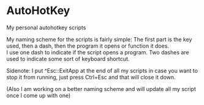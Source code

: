 # AutoHotKey
My personal autohotkey scripts

My naming scheme for the scripts is fairly simple:
The first part is the key used, then a dash, then the program it opens or function it does.  
I use one dash to indicate if the script opens a program.
Two dashes are used to indicate some sort of keyboard shortcut.

Sidenote: I put ^Esc::ExitApp at the end of all my scripts in case you want to stop it from running, just press Ctrl+Esc and that will close it down. 

(Also I am working on a better naming scheme and will update all my script once I come up with one)

